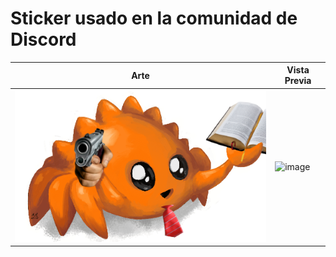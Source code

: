# Sticker usado en la comunidad de Discord

|    Arte    |     Vista Previa   |
|------------|--------------------|
| ![Rustificador](https://github.com/RustLangES/arte-rustlang-es/blob/main/evangelizador/Rustificador.png?raw=true) | ![image](https://github.com/RustLangES/arte-rustlang-es/assets/56278796/538b004b-f279-4a58-bd9d-0c6da20549b0) |
